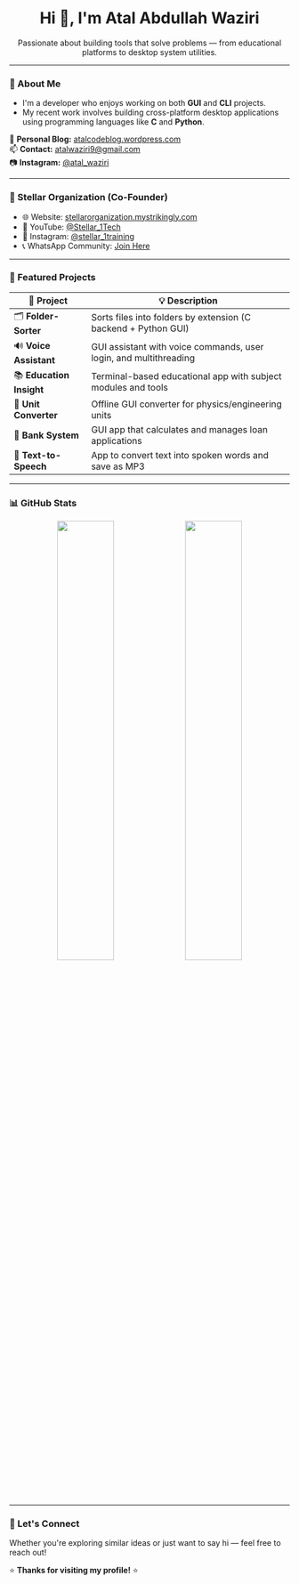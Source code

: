 <h1 align="center">Hi 👋, I'm Atal Abdullah Waziri</h1>
<p align="center">
  Passionate about building tools that solve problems — from educational platforms to desktop system utilities.
</p>

---

### 🧠 About Me

- I'm a developer who enjoys working on both **GUI** and **CLI** projects.
- My recent work involves building cross-platform desktop applications using programming languages like **C** and **Python**.

📖 **Personal Blog:** [atalcodeblog.wordpress.com](https://atalcodeblog.wordpress.com/)  
📫 **Contact:** [atalwaziri9@gmail.com](mailto:atalwaziri9@gmail.com)  
📷 **Instagram:** [@atal_waziri](https://www.instagram.com/atal_waziri/)

---

### 🏢 Stellar Organization (Co-Founder)

- 🌐 Website: [stellarorganization.mystrikingly.com](https://stellarorganization.mystrikingly.com/)  
- 🎥 YouTube: [@Stellar_1Tech](https://youtube.com/@Stellar_1Tech?si=II4lOZKJELa8cL1Q)  
- 📸 Instagram: [@stellar_1training](https://www.instagram.com/stellar_1training)  
- 📞 WhatsApp Community: [Join Here](https://chat.whatsapp.com/H47fnJwZfeVG8ccISZbgqp)

---

### 🚀 Featured Projects


| 🧠 Project | 💡 Description |
|-----------|----------------|
| 🗂️ **Folder-Sorter** | Sorts files into folders by extension (C backend + Python GUI) |
| 🔊 **Voice Assistant** | GUI assistant with voice commands, user login, and multithreading |
| 📚 **Education Insight** | Terminal-based educational app with subject modules and tools |
| 🧮 **Unit Converter** | Offline GUI converter for physics/engineering units |
| 💸 **Bank System** | GUI app that calculates and manages loan applications |
| 📢 **Text-to-Speech** | App to convert text into spoken words and save as MP3 |

---

### 📊 GitHub Stats

<p align="center">
  <img src="https://github-readme-stats.vercel.app/api?username=waziri245&show_icons=true&theme=dracula" width="45%"/>
  <img src="https://github-readme-stats.vercel.app/api/top-langs/?username=waziri245&layout=compact&theme=dracula" width="45%"/>
</p>

---

### 💬 Let's Connect

Whether you're exploring similar ideas or just want to say hi — feel free to reach out!

⭐ **Thanks for visiting my profile!** ⭐
